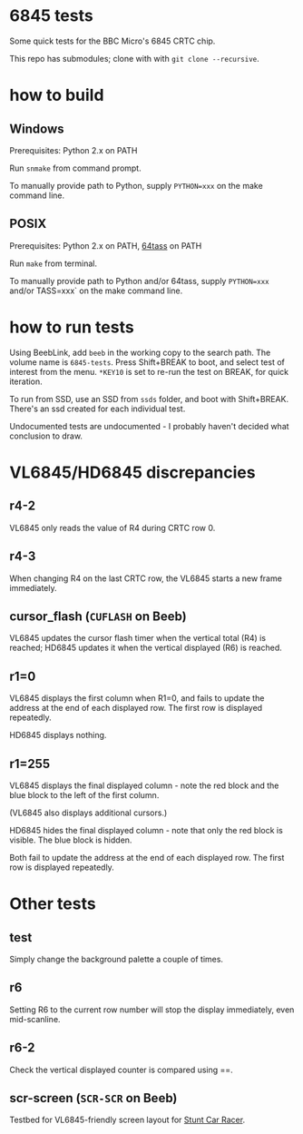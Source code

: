 # 6845 tests

Some quick tests for the BBC Micro's 6845 CRTC chip.

This repo has submodules; clone with with `git clone --recursive`.

# how to build

## Windows

Prerequisites: Python 2.x on PATH

Run `snmake` from command prompt.

To manually provide path to Python, supply `PYTHON=xxx` on the make
command line.

## POSIX

Prerequisites: Python 2.x on PATH,
[64tass](https://sourceforge.net/projects/tass64/) on PATH

Run `make` from terminal.

To manually provide path to Python and/or 64tass, supply `PYTHON=xxx`
and/or TASS=xxx` on the make command line.

# how to run tests

Using BeebLink, add `beeb` in the working copy to the search path. The
volume name is `6845-tests`. Press Shift+BREAK to boot, and select
test of interest from the menu. `*KEY10` is set to re-run the test on
BREAK, for quick iteration.

To run from SSD, use an SSD from `ssds` folder, and boot with
Shift+BREAK. There's an ssd created for each individual test.

Undocumented tests are undocumented - I probably haven't decided what
conclusion to draw.

# VL6845/HD6845 discrepancies

## r4-2 ##

VL6845 only reads the value of R4 during CRTC row 0.

## r4-3 ##

When changing R4 on the last CRTC row, the VL6845 starts a new frame
immediately.

## cursor_flash (`CUFLASH` on Beeb) ##

VL6845 updates the cursor flash timer when the vertical total (R4) is
reached; HD6845 updates it when the vertical displayed (R6) is
reached.

## r1=0 ##

VL6845 displays the first column when R1=0, and fails to update the
address at the end of each displayed row. The first row is displayed
repeatedly.

HD6845 displays nothing.

## r1=255

VL6845 displays the final displayed column - note the red block and
the blue block to the left of the first column.

(VL6845 also displays additional cursors.)

HD6845 hides the final displayed column - note that only the red block
is visible. The blue block is hidden.

Both fail to update the address at the end of each displayed row. The
first row is displayed repeatedly.

# Other tests

## test ##

Simply change the background palette a couple of times.

## r6 ##

Setting R6 to the current row number will stop the display
immediately, even mid-scanline.

## r6-2 ##

Check the vertical displayed counter is compared using ==.

## scr-screen (`SCR-SCR` on Beeb) ##

Testbed for VL6845-friendly screen layout for
[Stunt Car Racer](https://github.com/kieranhj/scr-beeb).

